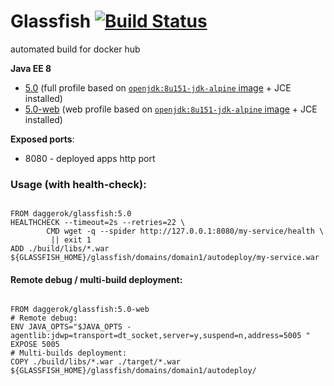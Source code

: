 # Glassfish [![Build Status](https://travis-ci.org/daggerok/glassfish.svg?branch=master)](https://travis-ci.org/daggerok/glassfish)
automated build for docker hub

**Java EE 8**

- [5.0](https://github.com/daggerok/glassfish/blob/5.0/Dockerfile) (full profile based on [`openjdk:8u151-jdk-alpine` image](https://hub.docker.com/_/openjdk/) + JCE installed)
- [5.0-web](https://github.com/daggerok/glassfish/blob/5.0-web/Dockerfile) (web profile based on [`openjdk:8u151-jdk-alpine` image](https://hub.docker.com/_/openjdk/) + JCE installed)

**Exposed ports**:

- 8080 - deployed apps http port

### Usage (with health-check):

```

FROM daggerok/glassfish:5.0
HEALTHCHECK --timeout=2s --retries=22 \
        CMD wget -q --spider http://127.0.0.1:8080/my-service/health \
         || exit 1
ADD ./build/libs/*.war ${GLASSFISH_HOME}/glassfish/domains/domain1/autodeploy/my-service.war

```

#### Remote debug / multi-build deployment:

```

FROM daggerok/glassfish:5.0-web
# Remote debug:
ENV JAVA_OPTS="$JAVA_OPTS -agentlib:jdwp=transport=dt_socket,server=y,suspend=n,address=5005 "
EXPOSE 5005
# Multi-builds deployment:
COPY ./build/libs/*.war ./target/*.war ${GLASSFISH_HOME}/glassfish/domains/domain1/autodeploy/

```
